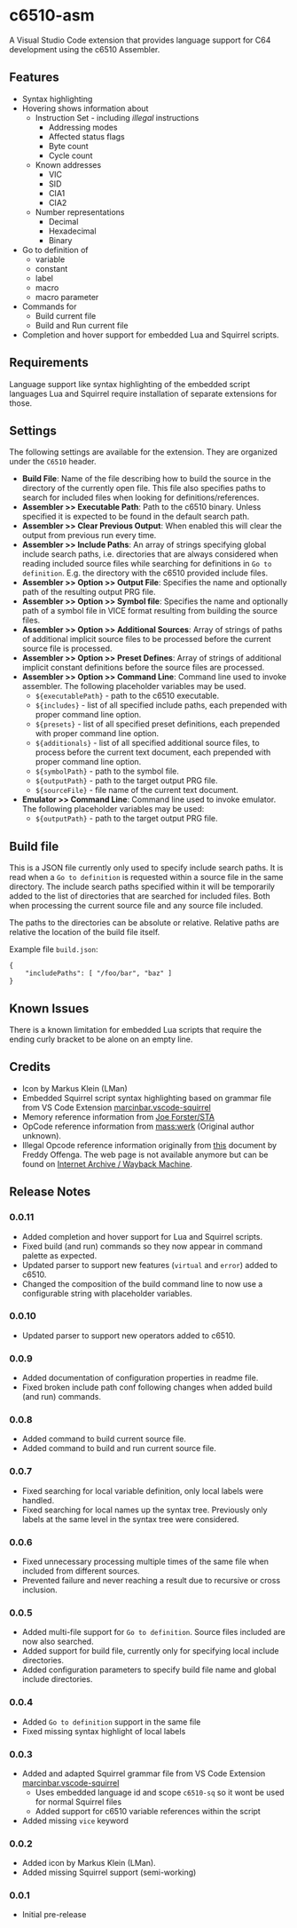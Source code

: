 # c6510-asm

A Visual Studio Code extension that provides language support for C64 development using the c6510 Assembler.

## Features

 * Syntax highlighting
 * Hovering shows information about
   * Instruction Set - including _illegal_ instructions
     * Addressing modes
     * Affected status flags
     * Byte count
     * Cycle count
   * Known addresses
     * VIC
     * SID
     * CIA1
     * CIA2
   * Number representations
     * Decimal
     * Hexadecimal
     * Binary
 * Go to definition of
   * variable
   * constant
   * label
   * macro
   * macro parameter
 * Commands for
   * Build current file
   * Build and Run current file
 * Completion and hover support for embedded Lua and Squirrel scripts.

## Requirements

Language support like syntax highlighting of the embedded script languages Lua and Squirrel
require installation of separate extensions for those.

## Settings

The following settings are available for the extension. They are organized under the `C6510` header.
 * **Build File**: Name of the file describing how to build the source in the directory of the currently
   open file. This file also specifies paths to search for included files when looking for definitions/references.
 * **Assembler >> Executable Path**: Path to the c6510 binary. Unless specified it is expected to be found in the
   default search path.
 * **Assembler >> Clear Previous Output**: When enabled this will clear the output from previous run every time.
 * **Assembler >> Include Paths**: An array of strings specifying global include search paths, i.e. directories
   that are always considered when reading included source files while searching for definitions in
   `Go to definition`. E.g. the directory with the c6510 provided include files.
 * **Assembler >> Option >> Output File**: Specifies the name and optionally path of the resulting output PRG file.
 * **Assembler >> Option >> Symbol file**: Specifies the name and optionally path of a symbol file in VICE format
   resulting from building the source files.
 * **Assembler >> Option >> Additional Sources**: Array of strings of paths of additional implicit source files
   to be processed before the current source file is processed.
 * **Assembler >> Option >> Preset Defines**: Array of strings of additional implicit constant definitions before
   the source files are processed.
 * **Assembler >> Option >> Command Line**: Command line used to invoke assembler. The following placeholder
   variables may be used.
   * `${executablePath}` - path to the c6510 executable.
   * `${includes}` - list of all specified include paths, each prepended with proper command line option.
   * `${presets}` - list of all specified preset definitions, each prepended with proper command line option.
   * `${additionals}` - list of all specified additional source files, to process before the current text document,
     each prepended with proper command line option.
   * `${symbolPath}` - path to the symbol file.
   * `${outputPath}` - path to the target output PRG file.
   * `${sourceFile}` - file name of the current text document.
 * **Emulator >> Command Line**: Command line used to invoke emulator. The following placeholder variables may be used:
   * `${outputPath}` - path to the target output PRG file.

## Build file

This is a JSON file currently only used to specify include search paths. It is read when a
`Go to definition` is requested within a source file in the same directory. The include search paths
specified within it will be temporarily added to the list of directories that are searched for included files.
Both when processing the current source file and any source file included.

The paths to the directories can be absolute or relative. Relative paths are relative the
location of the build file itself.

Example file `build.json`:

    {
        "includePaths": [ "/foo/bar", "baz" ]
    }

## Known Issues

There is a known limitation for embedded Lua scripts that require the ending curly bracket to be
alone on an empty line.

## Credits

- Icon by Markus Klein (LMan)
- Embedded Squirrel script syntax highlighting based on grammar file from VS Code Extension [marcinbar.vscode-squirrel](https://bitbucket.org/marcinbar91/vscode-squirrel/src/master/)
- Memory reference information from [Joe Forster/STA](http://sta.c64.org/cbm64mem.html)
- OpCode reference information from [mass:werk](https://www.masswerk.at/6502/6502_instruction_set.html) (Original author unknown).
- Illegal Opcode reference information originally from [this](http://members.chello.nl/taf.offenga/illopc31.txt) document by Freddy Offenga. The web page is not available anymore but can be found on [Internet Archive / Wayback Machine](https://archive.org/web/).

## Release Notes

### 0.0.11

 - Added completion and hover support for Lua and Squirrel scripts.
 - Fixed build (and run) commands so they now appear in command palette as expected.
 - Updated parser to support new features (`virtual` and `error`) added to c6510.
 - Changed the composition of the build command line to now use a configurable string with
   placeholder variables.

### 0.0.10

 - Updated parser to support new operators added to c6510.

### 0.0.9

 - Added documentation of configuration properties in readme file.
 - Fixed broken include path conf following changes when added build (and run) commands.

### 0.0.8

 - Added command to build current source file.
 - Added command to build and run current source file.

### 0.0.7

 - Fixed searching for local variable definition, only local labels were handled.
 - Fixed searching for local names up the syntax tree. Previously only labels at the same
   level in the syntax tree were considered.

### 0.0.6

 - Fixed unnecessary processing multiple times of the same file when included from different sources. 
 - Prevented failure and never reaching a result due to recursive or cross inclusion.

### 0.0.5

 - Added multi-file support for `Go to definition`. Source files included are now also searched.
 - Added support for build file, currently only for specifying local include directories.
 - Added configuration parameters to specify build file name and global include directories.

### 0.0.4

- Added `Go to definition` support in the same file
- Fixed missing syntax highlight of local labels

### 0.0.3

- Added and adapted Squirrel grammar file from VS Code Extension [marcinbar.vscode-squirrel](https://bitbucket.org/marcinbar91/vscode-squirrel/src/master/)
  - Uses embedded language id and scope `c6510-sq` so it wont be used for normal Squirrel files
  - Added support for c6510 variable references within the script
- Added missing `vice` keyword

### 0.0.2

- Added icon by Markus Klein (LMan).
- Added missing Squirrel support (semi-working)

### 0.0.1

- Initial pre-release

